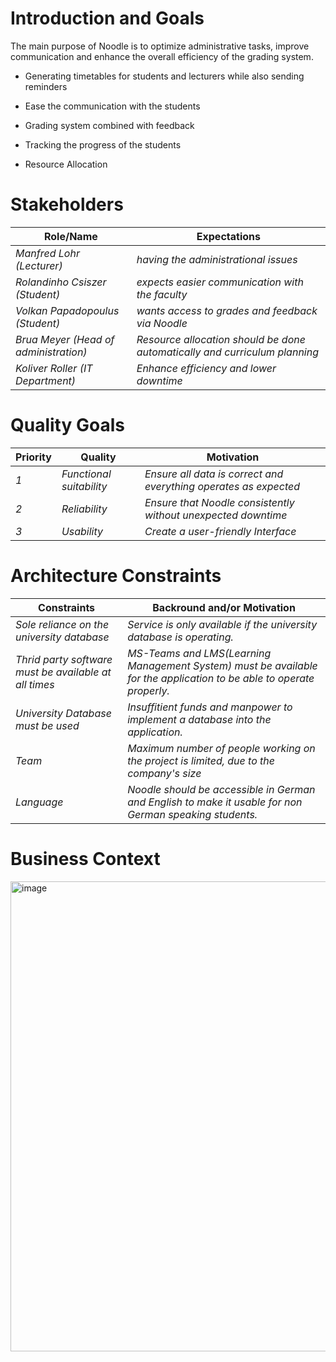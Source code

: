 # Introduction and Goals

The main purpose of Noodle is to optimize administrative tasks, improve communication and enhance the overall efficiency of the grading system.

  - Generating timetables for students and lecturers while also sending reminders
  
  - Ease the communication with the students
  
  - Grading system combined with feedback
  
  - Tracking the progress of the students
  
  - Resource Allocation

# Stakeholders

| Role/Name   | Expectations       |
|-------------|--------------------|
| *Manfred Lohr (Lecturer)* | *having the administrational issues* |
| *Rolandinho Csiszer (Student)* | *expects easier communication with the faculty* |
| *Volkan Papadopoulus (Student)* | *wants access to grades and feedback via Noodle* |
| *Brua Meyer (Head of administration)* | *Resource allocation should be done automatically and curriculum planning* |
| *Koliver Roller (IT Department)* | *Enhance efficiency and lower downtime* |

# Quality Goals 

| Priority   | Quality       | Motivation      |
|------------|---------------|-----------------|
|*1*| *Functional suitability*| *Ensure all data is correct and everything operates as expected*|
|*2*| *Reliability*| *Ensure that Noodle consistently without unexpected downtime*|
|*3*| *Usability*| *Create a user-friendly Interface*|

# Architecture Constraints

| Constraints | Backround and/or Motivation |
|-------------|-----------------------------|
| *Sole reliance on the university database*| *Service is only available if the university database is operating.*|
| *Thrid party software must be available at all times*| *MS-Teams and LMS(Learning Management System) must be available for the application to be able to operate properly.*|
|*University Database must be used*| *Insuffitient funds and manpower to implement a database into the application.*|
|*Team*| *Maximum number of people working on the project is limited, due to the company's size*|
|*Language*| *Noodle should be accessible in German and English to make it usable for non German speaking students.*|

# Business Context 

<img width="752" alt="image" src="https://github.com/Olibabababa/Swarc/assets/131277121/2b59dac0-f7fc-46d9-aa3a-c309a3e01306">
